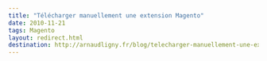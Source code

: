 ```yaml
---
title: "Télécharger manuellement une extension Magento"
date: 2010-11-21
tags: Magento
layout: redirect.html
destination: http://arnaudligny.fr/blog/telecharger-manuellement-une-extension-magento/
---
```

